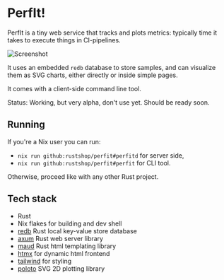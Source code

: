 # PerfIt!

PerfIt is a tiny web service that tracks and plots metrics:
typically time it takes to execute things in CI-pipelines.

![Screenshot](https://i.imgur.com/dHYwwlD.png)


It uses an embedded `redb` database to store samples, and can visualize
them as SVG charts, either directly or inside simple pages.

It comes with a client-side command line tool.

Status: Working, but very alpha, don't use yet. Should be ready soon.

## Running

If you're a Nix user you can run:

* `nix run github:rustshop/perfit#perfitd` for server side,
* `nix run github:rustshop/perfit#perfit` for CLI tool.

Otherwise, proceed like with any other Rust project.

## Tech stack

* Rust
* Nix flakes for building and dev shell
* [redb](https://github.com/cberner/redb) Rust local key-value store database
* [axum](https://github.com/tokio-rs/axum) Rust web server library
* [maud](https://github.com/lambda-fairy/maud) Rust html templating library
* [htmx](https://htmx.org/) for dynamic html frontend
* [tailwind](https://tailwindcss.com/) for styling
* [poloto](https://github.com/tiby312/poloto-project) SVG 2D plotting library

